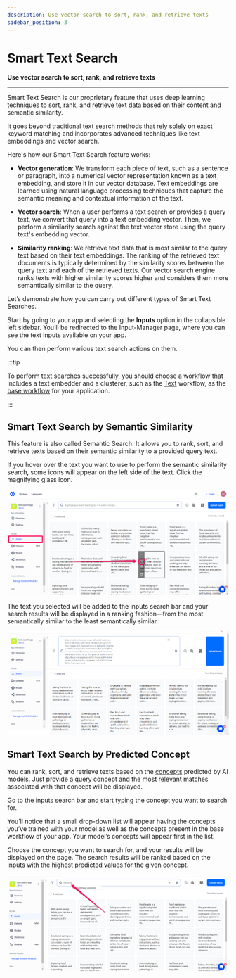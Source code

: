 ```yaml
---
description: Use vector search to sort, rank, and retrieve texts
sidebar_position: 3
---
```


# Smart Text Search

**Use vector search to sort, rank, and retrieve texts**
<hr />

Smart Text Search is our proprietary feature that uses deep learning techniques to sort, rank, and retrieve text data based on their content and semantic similarity. 

It goes beyond traditional text search methods that rely solely on exact keyword matching and incorporates advanced techniques like text embeddings and vector search.

Here's how our Smart Text Search feature works:

- **Vector generation**: We transform each piece of text, such as a sentence or paragraph, into a numerical vector representation known as a text embedding, and store it in our vector database. Text embeddings are learned using natural language processing techniques that capture the semantic meaning and contextual information of the text.

- **Vector search**: When a user performs a text search or provides a query text, we convert that query into a text embedding vector. Then, we perform a similarity search against the text vector store using the query text's embedding vector.

- **Similarity ranking**: We retrieve text data that is most similar to the query text based on their text embeddings. The ranking of the retrieved text documents is typically determined by the similarity scores between the query text and each of the retrieved texts. Our vector search engine ranks texts with higher similarity scores higher and considers them more semantically similar to the query.

Let’s demonstrate how you can carry out different types of Smart Text Searches.  

Start by going to your app and selecting the **Inputs** option in the collapsible left sidebar. You’ll be redirected to the Input-Manager page, where you can see the text inputs available on your app. 

You can then perform various text search actions on them. 

:::tip

To perform text searches successfully, you should choose a workflow that includes a text embedder and a clusterer, such as the [Text](https://clarifai.com/clarifai/main/workflows/Text) workflow, as the [base workflow](https://docs.clarifai.com/portal-guide/workflows/base-workflows/) for your application.

:::

## Smart Text Search by Semantic Similarity

This feature is also called Semantic Search. It allows you to rank, sort, and retrieve texts based on their semantic similarity to a provided query text. 

If you hover over the text you want to use to perform the semantic similarity search, some icons will appear on the left side of the text. Click the magnifying glass icon. 

![smart image search by visual similarity](/img/smart-search/search_5.png)

The text you selected will be added to the inputs search bar and your search results will be displayed in a ranking fashion—from the most semantically similar to the least semantically similar.

![smart image search by visual similarity](/img/smart-search/search_6.png)

## Smart Text Search by Predicted Concept

You can rank, sort, and retrieve texts based on the [concepts]( https://docs.clarifai.com/portal-guide/concepts/create-get-update-delete) predicted by AI models. Just provide a query concept and the most relevant matches associated with that concept will be displayed. 

Go to the inputs search bar and start typing the concept you want to search for. 

You’ll notice that a small drop-down list will appear having the concepts you’ve trained with your model as well as the concepts present in the base workflow of your app. Your model’s concepts will appear first in the list. 

Choose the concept you want to search for, and your results will be displayed on the page.  The search results will be ranked based on the inputs with the highest predicted values for the given concept.

![smart image search results](/img/smart-search/search_7.png)







